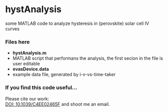 hystAnalysis
=================

some MATLAB code to analyze hysteresis in (perovskite) solar cell IV curves

### Files here
- __hystAnalysis.m__
 - MATLAB script that performans the analysis, the first secion in the file is user editable
- __evasDevice.data__
 - example data file, generated by i-v-vs-time-taker

### If you find this code useful...
Please cite our work:  
[DOI: 10.1039/C4EE02465F](http://pubs.rsc.org/en/Content/ArticleLanding/2014/EE/C4EE02465F)
and shoot me an email.

